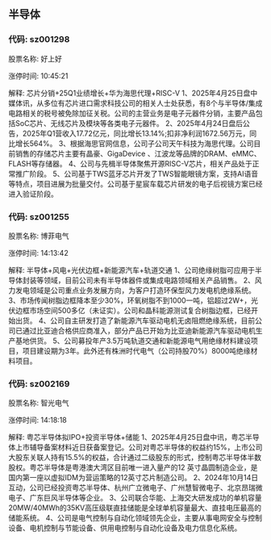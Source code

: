 ## 半导体

### 代码: sz001298

股票名称: 好上好

涨停时间: 10:45:21

解释: 芯片分销+25Q1业绩增长+华为海思代理+RISC-V
1、2025年4月25日盘中媒体讯，从多位有芯片进口需求科技公司的相关人士处获悉，有8个与半导体/集成电路相关的税号被免除加征关税。公司的主营业务是电子元器件分销，主要产品包括SoC芯片、无线芯片及模块等各类电子元器件。
2、2025年4月24日盘后公告，2025年Q1营收入17.72亿元，同比增长13.14%;扣非净利润1672.56万元，同比增长564%。
3、根据海思官网信息，公司子公司天午科技为海思代理。公司目前销售的存储芯片主要有晶豪、GigaDevice 、江波龙等品牌的DRAM、eMMC、FLASH等存储器。
4、公司与先楫半导体聚焦开源RISC-V芯片，相关产品处于正常推广阶段。
5、公司基于TWS蓝牙芯片开发了TWS智能眼镜方案，支持AI语音等特点，项目进展为批量交付。公司基于星宸车载芯片研发的电子后视镜方案已经进入验证阶段。

### 代码: sz001255

股票名称: 博菲电气

涨停时间: 14:13:42

解释: 半导体+风电+光伏边框+新能源汽车+轨道交通
1、公司绝缘树脂可应用于半导体封装等领域，目前公司未有半导体器件或集成电路领域相关产品销售。
2、风力发电领域是公司重点业务发展方向，为客户打造环保型风力发电机绝缘系统。
3、市场传闻树脂边框降本至少30%，环氧树脂不到1000一吨，铝超过2W+，光伏边框市场空间500多亿（未证实）。公司和晶科能源测试复合树脂边框，已经开始出货。
4、公司自主研发打造了新能源汽车驱动电机无卤阻燃绝缘系统，目前公司已通过比亚迪合格供应商准入，部分产品已开始为比亚迪新能源汽车驱动电机生产基地供货。
5、公司募投年产3.5万吨轨道交通和新能源电气用绝缘材料建设项目，项目建设期为3年。此外还有株洲时代电气（公司持股70%）8000吨绝缘材料项目。

### 代码: sz002169

股票名称: 智光电气

涨停时间: 14:18:18

解释: 粤芯半导体拟IPO+投资半导体+储能
1、2025年4月25日盘中讯，粤芯半导体上市辅导备案材料近日获备案登记。公司对粤芯半导体的权益约15%，上市公司大股东关联人持有15.5%的权益，合计通过二级股东的形式，控制粤芯半导体半数股权。粤芯半导体是粤港澳大湾区目前唯一进入量产的12 英寸晶圆制造企业，是国内第一座以虚拟IDM为营运策略的12英寸芯片制造公司。
2、2024年10月14日互动，公司已经投资粤芯半导体、杭州广立微电子、广州慧智微电子、北京昂瑞微电子、广东巨风半导体等企业。
3、公司联合华能、上海交大研发成功的单机容量20MW/40MWh的35KV高压级联直挂储能是全球单机容量最大、直挂电压最高的储能系统。
4、公司是电气控制与自动化领域领先企业，主要从事电网安全与控制设备、电机控制与节能设备、供用电控制与自动化设备及电力信息化系统。

